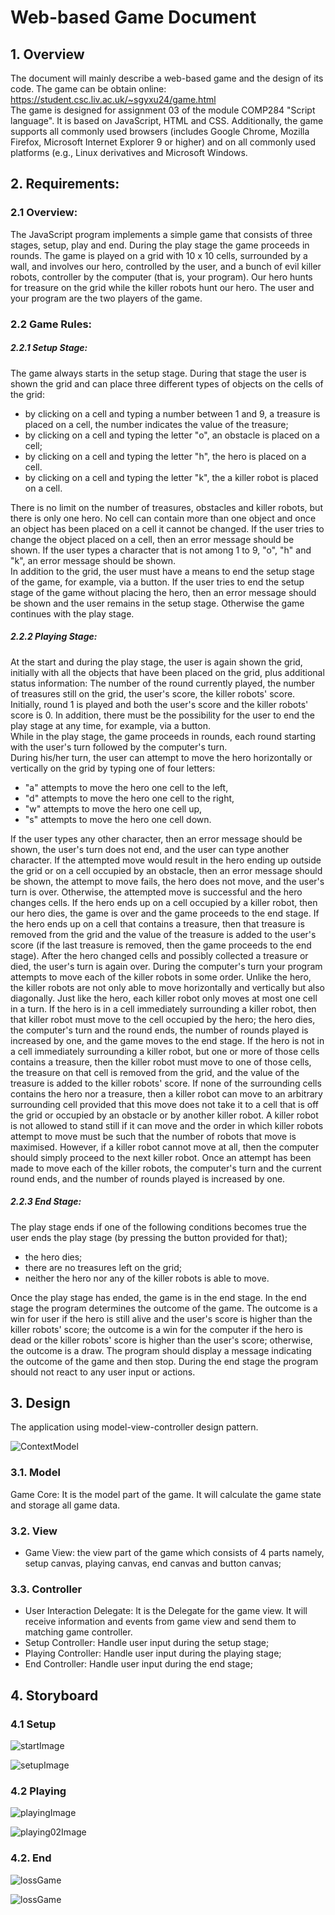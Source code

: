 # Web-based Game Document
## 1. Overview
The document will mainly describe a web-based game and the design of its code. The game can be obtain online: https://student.csc.liv.ac.uk/~sgyxu24/game.html<br>
The game is designed for assignment 03 of the module COMP284 "Script language". It is based on JavaScript, HTML and CSS. Additionally, the game supports all commonly used browsers (includes Google Chrome, Mozilla Firefox, Microsoft Internet Explorer 9 or higher) and on all commonly used platforms (e.g., Linux derivatives and Microsoft Windows.

## 2. Requirements:
### 2.1 Overview:
The JavaScript program implements a simple game that consists of three stages, setup, play and end. During the play stage the game proceeds in rounds. The game is played on a grid with 10 x 10 cells, surrounded by a wall, and involves our hero, controlled by the user, and a bunch of evil killer robots, controller by the computer (that is, your program). Our hero hunts for treasure on the grid while the killer robots hunt our hero. The user and your program are the two players of the game.
### 2.2 Game Rules:
##### 2.2.1 Setup Stage:
The game always starts in the setup stage. During that stage the user is shown the grid and can place three different types of objects on the cells of the grid:
* by clicking on a cell and typing a number between 1 and 9, a treasure is placed on a cell, the number indicates the value of the treasure;
* by clicking on a cell and typing the letter "o", an obstacle is placed on a cell;
* by clicking on a cell and typing the letter "h", the hero is placed on a cell.
* by clicking on a cell and typing the letter "k", the a killer robot is placed on a cell.

There is no limit on the number of treasures, obstacles and killer robots, but there is only one hero. No cell can contain more than one object and once an object has been placed on a cell it cannot be changed. If the user tries to change the object placed on a cell, then an error message should be shown. If the user types a character that is not among 1 to 9, "o", "h" and "k", an error message should be shown.<br>
In addition to the grid, the user must have a means to end the setup stage of the game, for example, via a button. If the user tries to end the setup stage of the game without placing the hero, then an error message should be shown and the user remains in the setup stage. Otherwise the game continues with the play stage.

##### 2.2.2 Playing Stage:
At the start and during the play stage, the user is again shown the grid, initially with all the objects that have been placed on the grid, plus additional status information: The number of the round currently played, the number of treasures still on the grid, the user's score, the killer robots' score. Initially, round 1 is played and both the user's score and the killer robots' score is 0. In addition, there must be the possibility for the user to end the play stage at any time, for example, via a button.<br>
While in the play stage, the game proceeds in rounds, each round starting with the user's turn followed by the computer's turn.<br>
During his/her turn, the user can attempt to move the hero horizontally or vertically on the grid by typing one of four letters:
* "a" attempts to move the hero one cell to the left,
* "d" attempts to move the hero one cell to the right,
* "w" attempts to move the hero one cell up,
* "s" attempts to move the hero one cell down.

If the user types any other character, then an error message should be shown, the user's turn does not end, and the user can type another character. If the attempted move would result in the hero ending up outside the grid or on a cell occupied by an obstacle, then an error message should be shown, the attempt to move fails, the hero does not move, and the user's turn is over. Otherwise, the attempted move is successful and the hero changes cells. If the hero ends up on a cell occupied by a killer robot, then our hero dies, the game is over and the game proceeds to the end stage. If the hero ends up on a cell that contains a treasure, then that treasure is removed from the grid and the value of the treasure is added to the user's score (if the last treasure is removed, then the game proceeds to the end stage). After the hero changed cells and possibly collected a treasure or died, the user's turn is again over.
During the computer's turn your program attempts to move each of the killer robots in some order. Unlike the hero, the killer robots are not only able to move horizontally and vertically but also diagonally. Just like the hero, each killer robot only moves at most one cell in a turn. If the hero is in a cell immediately surrounding a killer robot, then that killer robot must move to the cell occupied by the hero; the hero dies, the computer's turn and the round ends, the number of rounds played is increased by one, and the game moves to the end stage. If the hero is not in a cell immediately surrounding a killer robot, but one or more of those cells contains a treasure, then the killer robot must move to one of those cells, the treasure on that cell is removed from the grid, and the value of the treasure is added to the killer robots' score. If none of the surrounding cells contains the hero nor a treasure, then a killer robot can move to an arbitrary surrounding cell provided that this move does not take it to a cell that is off the grid or occupied by an obstacle or by another killer robot. A killer robot is not allowed to stand still if it can move and the order in which killer robots attempt to move must be such that the number of robots that move is maximised. However, if a killer robot cannot move at all, then the computer should simply proceed to the next killer robot. Once an attempt has been made to move each of the killer robots, the computer's turn and the current round ends, and the number of rounds played is increased by one.

##### 2.2.3 End Stage:
The play stage ends if one of the following conditions becomes true
the user ends the play stage (by pressing the button provided for that);
* the hero dies;
* there are no treasures left on the grid;
* neither the hero nor any of the killer robots is able to move.

Once the play stage has ended, the game is in the end stage. In the end stage the program determines the outcome of the game. The outcome is a win for user if the hero is still alive and the user's score is higher than the killer robots' score; the outcome is a win for the computer if the hero is dead or the killer robots' score is higher than the user's score; otherwise, the outcome is a draw. The program should display a message indicating the outcome of the game and then stop. During the end stage the program should not react to any user input or actions.

## 3. Design
The application using model-view-controller design pattern.

![ContextModel](Demo/ContextModel.jpg)
### 3.1. Model
Game Core: It is the model part of the game. It will calculate the game state and storage all game data.

### 3.2. View
* Game View: the view part of the game which consists of 4 parts namely, setup canvas, playing canvas, end canvas and button canvas;

### 3.3. Controller
*	User Interaction Delegate: It is the Delegate for the game view. It will receive information and events from game view and send them to matching game controller.
* Setup Controller: Handle user input during the setup stage;
* Playing Controller: Handle user input during the playing stage;
* End Controller: Handle user input during the end stage;

## 4. Storyboard
### 4.1 Setup
![startImage](Demo/start.png)

![setupImage](Demo/setup.png)

### 4.2 Playing
![playingImage](Demo/Playing.png)

![playing02Image](Demo/playing02.png)


### 4.2. End
![lossGame](Demo/loss.png)

![lossGame](Demo/win.png)
